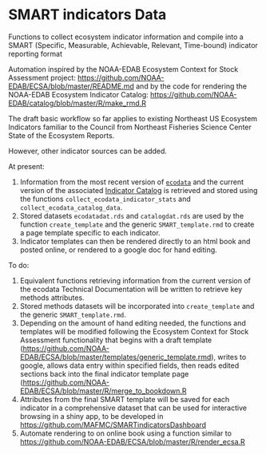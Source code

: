 # SMART indicators Data
Functions to collect ecosystem indicator information and compile into a SMART (Specific, Measurable, Achievable, Relevant, Time-bound) indicator reporting format

Automation inspired by the NOAA-EDAB Ecosystem Context for Stock Assessment project: https://github.com/NOAA-EDAB/ECSA/blob/master/README.md and by the code for rendering the NOAA-EDAB Ecosystem Indicator Catalog: https://github.com/NOAA-EDAB/catalog/blob/master/R/make_rmd.R

The draft basic workflow so far applies to existing Northeast US Ecosystem Indicators familiar to the Council from Northeast Fisheries Science Center State of the Ecosystem Reports.

However, other indicator sources can be added.

At present:

1. Information from the most recent version of [`ecodata`](https://noaa-edab.github.io/ecodata/index.html) and the current version of the associated [Indicator Catalog](https://noaa-edab.github.io/catalog/index.html) is retrieved and stored using the functions `collect_ecodata_indicator_stats` and `collect_ecodata_catalog_data`.
2. Stored datasets `ecodatadat.rds` and `catalogdat.rds` are used by the function `create_template` and the generic `SMART_template.rmd` to create a page template specific to each indicator.
3. Indicator templates can then be rendered directly to an html book and posted online, or rendered to a google doc for hand editing.

To do:

1. Equivalent functions retrieving information from the current version of the ecodata Technical Documentation will be written to retrieve key methods attributes.
2. Stored methods datasets will be incorporated into `create_template` and the generic `SMART_template.rmd`.
3. Depending on the amount of hand editing needed, the functions and templates will be modified following the Ecosystem Context for Stock Assessment functionality that begins with a draft template (https://github.com/NOAA-EDAB/ECSA/blob/master/templates/generic_template.rmd), writes to google, allows data entry within specified fields, then reads edited sections back into the final indicator template page (https://github.com/NOAA-EDAB/ECSA/blob/master/R/merge_to_bookdown.R
4. Attributes from the final SMART template will be saved for each indicator in a comprehensive dataset that can be used for interactive browsing in a shiny app, to be developed in https://github.com/MAFMC/SMARTindicatorsDashboard 
5. Automate rendering to on online book using a function similar to https://github.com/NOAA-EDAB/ECSA/blob/master/R/render_ecsa.R 

